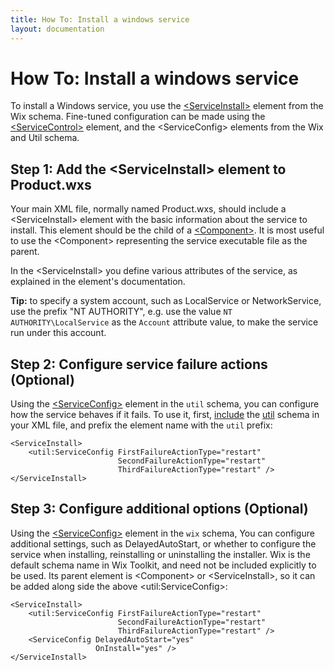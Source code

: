 ```yaml
---
title: How To: Install a windows service
layout: documentation
---
```

# How To: Install a windows service
To install a Windows service, you use the [&lt;ServiceInstall&gt;](./../../xsd/wix/serviceinstall.html) element from the Wix schema.
Fine-tuned configuration can be made using the [&lt;ServiceControl&gt;](./../../xsd/wix/servicecontrol.html) element, and the &lt;ServiceConfig&gt;
elements from the Wix and Util schema.

## Step 1: Add the &lt;ServiceInstall&gt; element to Product.wxs
Your main XML file, normally named Product.wxs, should include a &lt;ServiceInstall&gt; element with the basic information about the service to install.
This element should be the child of a [&lt;Component&gt;](./../../xsd/wix/component.html). It is most useful to use the &lt;Component&gt; representing
the service executable file as the parent.

In the &lt;ServiceInstall&gt; you define various attributes of the service, as explained in the element's documentation.

**Tip:** to specify a system account, such as LocalService or NetworkService, use the prefix "NT AUTHORITY", e.g. use the value `NT AUTHORITY\LocalService`
as the `Account` attribute value, to make the service run under this account.

## Step 2: Configure service failure actions (Optional)
Using the [&lt;ServiceConfig&gt;](./../../xsd/util/serviceconfig.html) element in the `util` schema, you can configure how the service behaves if it
fails. To use it, first, [include](extension_usage_introduction.html#using-wix-extensions-in-visual-studio) the [util](./../../xsd/util/index.html)
schema in your XML file, and prefix the element name with the `util` prefix:

    <ServiceInstall>
        <util:ServiceConfig FirstFailureActionType="restart"
                            SecondFailureActionType="restart"
                            ThirdFailureActionType="restart" /> 
    </ServiceInstall>

## Step 3: Configure additional options (Optional)
Using the [&lt;ServiceConfig&gt;](./../../xsd/wix/serviceconfig.html) element in the `wix` schema, You can configure additional settings, such as
DelayedAutoStart, or whether to configure the service when installing, reinstalling or uninstalling the installer. Wix is the default schema
name in Wix Toolkit, and need not be included explicitly to be used. Its parent element is &lt;Component&gt; or &lt;ServiceInstall&gt;, so it can be
added along side the above &lt;util:ServiceConfig&gt;:

    <ServiceInstall>
        <util:ServiceConfig FirstFailureActionType="restart"
                            SecondFailureActionType="restart"
                            ThirdFailureActionType="restart" />
        <ServiceConfig DelayedAutoStart="yes"
                       OnInstall="yes" /> 
    </ServiceInstall>
